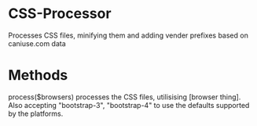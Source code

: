 # CSS-Processor
Processes CSS files, minifying them and adding vender prefixes based on caniuse.com data

# Methods
process($browsers)
processes the CSS files, utilisising [browser thing]. Also accepting "bootstrap-3", "bootstrap-4" to use the defaults supported by the platforms.
